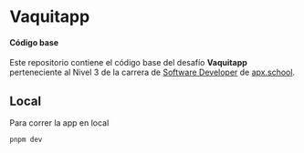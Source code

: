 # Vaquitapp

#### Código base

Este repositorio contiene el código base del desafío **Vaquitapp** perteneciente al Nivel 3 de la carrera de [Software Developer](https://apx.school/) de [apx.school](https://apx.school/).

## Local

Para correr la app en local

```bash
pnpm dev
```

